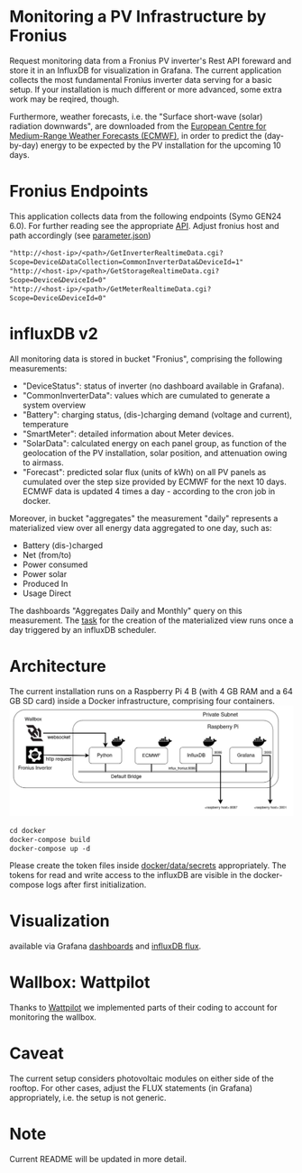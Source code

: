 # Monitoring a PV Infrastructure by Fronius

Request monitoring data from a Fronius PV inverter's Rest API foreward and 
store it in an InfluxDB for visualization in Grafana. The current application 
collects the most fundamental Fronius inverter data serving for a basic setup. 
If your 
installation is much different or more advanced, some extra work may be reqired,
though.

Furthermore, weather forecasts, i.e. the "Surface short-wave (solar) radiation 
downwards", are downloaded from the
[European Centre for Medium-Range Weather Forecasts (ECMWF)]([https://confluence.ecmwf.int/display/DAC/ECMWF+open+data%3A+real-time+forecasts+from+IFS+and+AIFS), 
in order to predict the (day-by-day) energy to be expected by the PV installation 
for the upcoming 10 days.

# Fronius Endpoints 
This application collects data from the following endpoints (Symo GEN24 6.0).
For further reading see the appropriate
[API](https://www.fronius.com/~/downloads/Solar%20Energy/Operating%20Instructions/42,0410,2012.pdf).
Adjust fronius host and path accordingly (see 
[parameter.json](https://github.com/Tamburasca/fronius2influx/blob/main/src/data/parameter.json))

    "http://<host-ip>/<path>/GetInverterRealtimeData.cgi?Scope=Device&DataCollection=CommonInverterData&DeviceId=1"
    "http://<host-ip>/<path>/GetStorageRealtimeData.cgi?Scope=Device&DeviceId=0"
    "http://<host-ip>/<path>/GetMeterRealtimeData.cgi?Scope=Device&DeviceId=0"

# influxDB v2
All monitoring data is stored in bucket "Fronius", comprising the following measurements:

* "DeviceStatus": status of inverter (no dashboard available in Grafana).
* "CommonInverterData": values which are cumulated to generate a system overview
* "Battery": charging status, (dis-)charging demand (voltage and current), temperature
* "SmartMeter": detailed information about Meter devices.
* "SolarData": calculated energy on each panel group, as function of the 
geolocation of the PV installation, solar position, and attenuation owing to airmass.  
* "Forecast": predicted solar flux (units of kWh) on all PV panels 
as cumulated over the step size provided by ECMWF for the next 10 days.
ECMWF data is updated 4 times a day - according to the cron job in docker.

Moreover, in bucket "aggregates" the measurement "daily" represents a 
materialized view over all energy data aggregated to one day, such as:
* Battery (dis-)charged
* Net (from/to)
* Power consumed
* Power solar
* Produced In
* Usage Direct

The dashboards "Aggregates Daily and Monthly" query on this measurement. The 
[task](https://github.com/Tamburasca/fronius2influx/blob/main/docker/data/influxdb2/explorer/downsample.flux) for the creation of the 
materialized view runs once a day triggered by an influxDB scheduler.

# Architecture 
The current installation runs on a Raspberry Pi 4 B (with 4 GB RAM and a 
64 GB SD card) inside a Docker infrastructure, comprising four containers. 
![Architecture](https://github.com/Tamburasca/fronius2influx/blob/main/pics/FroniusAPP_1.png)

    cd docker
    docker-compose build
    docker-compose up -d

Please create the token files inside [docker/data/secrets](https://github.com/Tamburasca/fronius2influx/tree/main/docker/data/secrets/README.md) 
appropriately. The tokens for read and write access to the influxDB are 
visible in the docker-compose logs after first initialization.

# Visualization
available via Grafana 
[dashboards](https://github.com/Tamburasca/fronius2influx/tree/main/docker/data/grafana/etc/grafana/provisioning/dashboards) 
and 
[influxDB flux](https://github.com/Tamburasca/fronius2influx/tree/main/docker/data/influxdb2/explorer).

# Wallbox: Wattpilot
Thanks to [Wattpilot](https://github.com/joscha82/wattpilot)
we implemented parts of their coding to account for monitoring the wallbox.

# Caveat
The current setup 
considers photovoltaic modules on either side of the rooftop. 
For other cases, adjust the FLUX statements (in Grafana) appropriately, i.e.
the setup is not generic.

# Note
Current README will be updated in more detail.